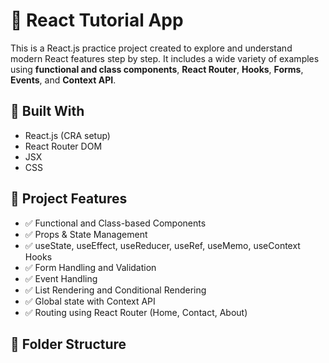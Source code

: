 # 🌟 React Tutorial App

This is a React.js practice project created to explore and understand modern React features step by step. It includes a wide variety of examples using **functional and class components**, **React Router**, **Hooks**, **Forms**, **Events**, and **Context API**.

## 🔧 Built With

- React.js (CRA setup)
- React Router DOM
- JSX
- CSS

## 📂 Project Features

- ✅ Functional and Class-based Components
- ✅ Props & State Management
- ✅ useState, useEffect, useReducer, useRef, useMemo, useContext Hooks
- ✅ Form Handling and Validation
- ✅ Event Handling
- ✅ List Rendering and Conditional Rendering
- ✅ Global state with Context API
- ✅ Routing using React Router (Home, Contact, About)

## 📁 Folder Structure

